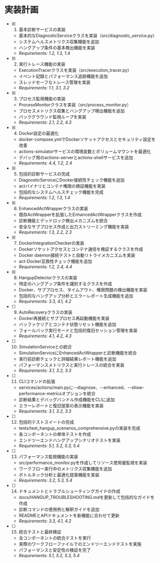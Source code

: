 # 実装計画

- [x] 1. 基本診断サービスの実装
  - 基本的なDiagnosticServiceクラスを実装（src/diagnostic_service.py）
  - システムヘルスメトリクス収集機能を追加
  - ハングアップ条件の基本検出機能を実装
  - _Requirements: 1.2, 1.3, 1.4_

- [x] 2. 実行トレース機能の実装
  - ExecutionTracerクラスを実装（src/execution_tracer.py）
  - イベント記録とパフォーマンス追跡機能を追加
  - スレッドセーフなトレース管理を実装
  - _Requirements: 1.1, 3.1, 3.2_

- [x] 3. プロセス監視機能の実装
  - ProcessMonitorクラスを実装（src/process_monitor.py）
  - プロセスメトリクス収集とハングアップ検出機能を追加
  - バックグラウンド監視ループを実装
  - _Requirements: 2.1, 2.2, 4.3_

- [x] 4. Docker設定の最適化
  - docker-compose.ymlでDockerソケットアクセスとセキュリティ設定を改善
  - actions-simulatorサービスの環境変数とボリュームマウントを最適化
  - デバッグ用のactions-serverとactions-shellサービスを追加
  - _Requirements: 4.4, 1.2, 2.4_

- [x] 5. 包括的診断サービスの完成
  - DiagnosticServiceにDocker接続性チェック機能を追加
  - actバイナリとコンテナ権限の検証機能を実装
  - 包括的なシステムヘルスチェック機能を完成
  - _Requirements: 1.2, 1.3, 1.4_

- [x] 6. EnhancedActWrapperクラスの実装
  - 既存ActWrapperを拡張したEnhancedActWrapperクラスを作成
  - 診断機能とデッドロック検出メカニズムを統合
  - 安全なサブプロセス作成と出力ストリーミング機能を実装
  - _Requirements: 1.3, 2.2, 2.3_

- [x] 7. DockerIntegrationCheckerの実装
  - Dockerソケットアクセスとコンテナ通信を検証するクラスを作成
  - Docker daemon接続テストと自動リトライメカニズムを実装
  - act-Docker互換性チェック機能を追加
  - _Requirements: 1.2, 2.4, 4.4_

- [x] 8. HangupDetectorクラスの実装
  - 特定のハングアップ条件を識別するクラスを作成
  - Docker、サブプロセス、タイムアウト、権限問題の検出機能を実装
  - 包括的なハングアップ分析とエラーレポート生成機能を追加
  - _Requirements: 3.3, 4.1, 4.2_

- [ ] 9. AutoRecoveryクラスの実装
  - Docker再接続とサブプロセス再起動機能を実装
  - バッファクリアとコンテナ状態リセット機能を追加
  - フォールバック実行モードと包括的復旧セッション管理を実装
  - _Requirements: 4.1, 4.2, 4.3_

- [ ] 10. SimulationServiceとの統合
  - SimulationServiceにEnhancedActWrapperと診断機能を統合
  - 実行前診断チェックと詳細結果レポート機能を追加
  - パフォーマンスメトリクスと実行トレースの統合を実装
  - _Requirements: 3.1, 3.2, 3.3_

- [ ] 11. CLIコマンドの拡張
  - services/actions/main.pyに--diagnose、--enhanced、--show-performance-metricsオプションを統合
  - 診断結果とデバッグバンドル作成機能をCLIに追加
  - エラーレポートと復旧提案の表示機能を実装
  - _Requirements: 3.1, 3.2, 3.3_

- [ ] 12. 包括的テストスイートの完成
  - tests/test_hangup_scenarios_comprehensive.pyの実装を完成
  - 各コンポーネントの単体テストを作成
  - エンドツーエンドハングアップシナリオテストを実装
  - _Requirements: 5.1, 5.2, 5.3, 5.4_

- [ ] 13. パフォーマンス監視機能の実装
  - src/performance_monitor.pyを作成してリソース使用量監視を実装
  - ワークフロー実行中のメトリクス収集機能を追加
  - ボトルネック分析と最適化提案機能を実装
  - _Requirements: 3.2, 5.3, 5.4_

- [ ] 14. ドキュメントとトラブルシューティングガイドの作成
  - docs/HANGUP_TROUBLESHOOTING.mdを更新して包括的なガイドを作成
  - 診断コマンドの使用例と解釈ガイドを追加
  - READMEとAPIドキュメントを新機能に合わせて更新
  - _Requirements: 3.3, 4.1, 4.2_

- [ ] 15. 統合テストと最終検証
  - 全コンポーネントの統合テストを実行
  - 実際のワークフローファイルでのエンドツーエンドテストを実施
  - パフォーマンスと安定性の検証を完了
  - _Requirements: 5.1, 5.2, 5.3, 5.4_
